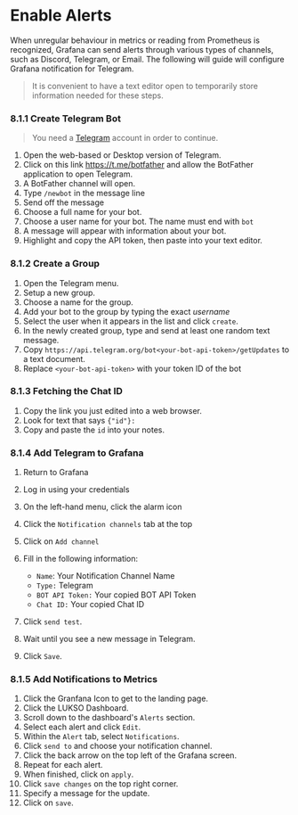 # Enable Alerts

When unregular behaviour in metrics or reading from Prometheus is recognized, Grafana can send alerts through various types of channels, such as Discord, Telegram, or Email. The following will guide will configure Grafana notification for Telegram.

> It is convenient to have a text editor open to temporarily store information needed for these steps.

### 8.1.1 Create Telegram Bot

> You need a [Telegram](https://telegram.org/) account in order to continue.

1. Open the web-based or Desktop version of Telegram.
2. Click on this link https://t.me/botfather and allow the BotFather application to open Telegram.
3. A BotFather channel will open.
4. Type `/newbot` in the message line
5. Send off the message
6. Choose a full name for your bot.
7. Choose a user name for your bot. The name must end with `bot`
8. A message will appear with information about your bot.
9. Highlight and copy the API token, then paste into your text editor.

### 8.1.2 Create a Group

1. Open the Telegram menu.
2. Setup a new group.
3. Choose a name for the group.
4. Add your bot to the group by typing the exact _username_
5. Select the user when it appears in the list and click `create`.
6. In the newly created group, type and send at least one random text message.
7. Copy `https://api.telegram.org/bot<your-bot-api-token>/getUpdates` to a text document.
8. Replace `<your-bot-api-token>` with your token ID of the bot

### 8.1.3 Fetching the Chat ID

1. Copy the link you just edited into a web browser.
2. Look for text that says `{"id"}:`
3. Copy and paste the `id` into your notes.

### 8.1.4 Add Telegram to Grafana

1. Return to Grafana
2. Log in using your credentials
3. On the left-hand menu, click the alarm icon
4. Click the `Notification channels` tab at the top
5. Click on `Add channel`
6. Fill in the following information:

   - `Name`: Your Notification Channel Name
   - `Type:` Telegram
   - `BOT API Token:` Your copied BOT API Token
   - `Chat ID:` Your copied Chat ID

7. Click `send test`.
8. Wait until you see a new message in Telegram.
9. Click `Save`.

### 8.1.5 Add Notifications to Metrics

1. Click the Granfana Icon to get to the landing page.
2. Click the LUKSO Dashboard.
3. Scroll down to the dashboard's `Alerts` section.
4. Select each alert and click `Edit`.
5. Within the `Alert` tab, select `Notifications`.
6. Click `send to` and choose your notification channel.
7. Click the back arrow on the top left of the Grafana screen.
8. Repeat for each alert.
9. When finished, click on `apply`.
10. Click `save changes` on the top right corner.
11. Specify a message for the update.
12. Click on `save`.
